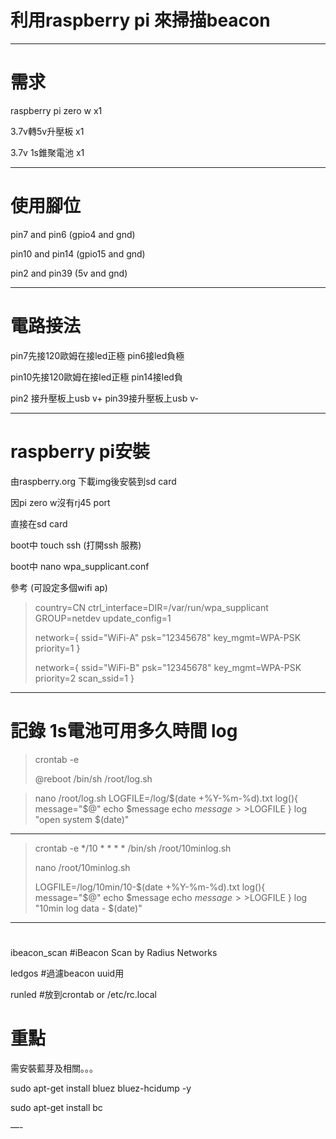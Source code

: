 
# 利用raspberry pi 來掃描beacon

---
# 需求
raspberry pi zero w x1

3.7v轉5v升壓板 x1

3.7v 1s錐聚電池 x1

---
# 使用腳位
pin7 and pin6 (gpio4 and gnd)

pin10 and pin14 (gpio15 and gnd)

pin2 and pin39 (5v and gnd)

---
# 電路接法
pin7先接120歐姆在接led正極
pin6接led負極

pin10先接120歐姆在接led正極
pin14接led負

pin2 接升壓板上usb v+
pin39接升壓板上usb v-

---
# raspberry pi安裝
由raspberry.org 下載img後安裝到sd card

因pi zero w沒有rj45 port

直接在sd card

boot中 touch ssh (打開ssh 服務)

boot中 nano wpa_supplicant.conf


參考 (可設定多個wifi ap)

    

> country=CN
> ctrl_interface=DIR=/var/run/wpa_supplicant GROUP=netdev
update_config=1
> 
> network={
>ssid="WiFi-A"
>psk="12345678"
> key_mgmt=WPA-PSK
> priority=1
> }
>
>network={
> ssid="WiFi-B"
> psk="12345678"
> key_mgmt=WPA-PSK
> priority=2
> scan_ssid=1
> }

    

---

# 記錄 1s電池可用多久時間 log

> crontab -e
>
>
> @reboot /bin/sh /root/log.sh

> nano /root/log.sh
> LOGFILE=/log/$(date +%Y-%m-%d).txt
> log(){
>    message="$@"
>    echo $message
>    echo $message >>$LOGFILE
> }
> log "open system $(date)"

---
> crontab -e
> */10 * * * * /bin/sh /root/10minlog.sh
>
> nano /root/10minlog.sh
>
> LOGFILE=/log/10min/10-$(date +%Y-%m-%d).txt
> log(){
>    message="$@"
>    echo $message
>    echo $message >>$LOGFILE
> }
> log "10min log data - $(date)"

---

#
ibeacon_scan
#iBeacon Scan by Radius Networks

ledgos
#過濾beacon uuid用

runled
#放到crontab or /etc/rc.local


# 重點
需安裝藍芽及相關。。。

sudo apt-get install bluez bluez-hcidump -y

sudo apt-get install bc

—-
